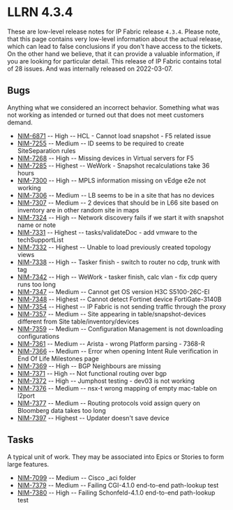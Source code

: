 # LLRN 4.3.4

These are low-level release notes for IP Fabric release `4.3.4`. Please note, that this page contains very low-level information about the actual release, which can lead to false conclusions if you don't have access to the tickets. On the other hand we believe, that it can provide a valuable information, if you are looking for particular detail. This release of IP Fabric contains total of 28 issues. And was internally released on 2022-03-07.

## Bugs

Anything what we considered an incorrect behavior. Something what was not working as intended or turned out that does not meet customers demand.

- [NIM-6871](https://ipfabric.atlassian.net/browse/NIM-6871) -- High -- HCL - Cannot load snapshot - F5 related issue
- [NIM-7255](https://ipfabric.atlassian.net/browse/NIM-7255) -- Medium -- ID seems to be required to create SiteSeparation rules
- [NIM-7268](https://ipfabric.atlassian.net/browse/NIM-7268) -- High -- Missing devices in Virtual servers for F5
- [NIM-7285](https://ipfabric.atlassian.net/browse/NIM-7285) -- Highest -- WeWork - Snapshot recalculations take 36 hours
- [NIM-7300](https://ipfabric.atlassian.net/browse/NIM-7300) -- High -- MPLS information missing on vEdge e2e not working
- [NIM-7306](https://ipfabric.atlassian.net/browse/NIM-7306) -- Medium -- LB seems to be in a site that has no devices
- [NIM-7307](https://ipfabric.atlassian.net/browse/NIM-7307) -- Medium -- 2 devices that should be in L66 site based on inventory are in other random site in maps
- [NIM-7324](https://ipfabric.atlassian.net/browse/NIM-7324) -- High -- Network discovery fails if we start it with snapshot name or note
- [NIM-7331](https://ipfabric.atlassian.net/browse/NIM-7331) -- Highest -- tasks/validateDoc - add vmware to the techSupportList
- [NIM-7332](https://ipfabric.atlassian.net/browse/NIM-7332) -- Highest -- Unable to load previously created topology views
- [NIM-7338](https://ipfabric.atlassian.net/browse/NIM-7338) -- High -- Tasker finish - switch to router no cdp, trunk with tag
- [NIM-7342](https://ipfabric.atlassian.net/browse/NIM-7342) -- High -- WeWork - tasker finish, calc vlan - fix cdp query runs too long
- [NIM-7347](https://ipfabric.atlassian.net/browse/NIM-7347) -- Medium -- Cannot get OS version H3C S5100-26C-EI
- [NIM-7348](https://ipfabric.atlassian.net/browse/NIM-7348) -- Highest -- Cannot detect Fortinet device FortiGate-3140B
- [NIM-7354](https://ipfabric.atlassian.net/browse/NIM-7354) -- Highest -- IP Fabric is not sending traffic through the proxy
- [NIM-7357](https://ipfabric.atlassian.net/browse/NIM-7357) -- Medium -- Site appearing in table/snapshot-devices different from Site table/inventory/devices
- [NIM-7359](https://ipfabric.atlassian.net/browse/NIM-7359) -- Medium -- Configuration Management is not downloading configurations
- [NIM-7361](https://ipfabric.atlassian.net/browse/NIM-7361) -- Medium -- Arista - wrong Platform parsing - 7368-R
- [NIM-7366](https://ipfabric.atlassian.net/browse/NIM-7366) -- Medium -- Error when opening Intent Rule verification in End Of Life Milestones page
- [NIM-7369](https://ipfabric.atlassian.net/browse/NIM-7369) -- High -- BGP Neighbours are missing
- [NIM-7371](https://ipfabric.atlassian.net/browse/NIM-7371) -- High -- Not functional routing over bgp
- [NIM-7372](https://ipfabric.atlassian.net/browse/NIM-7372) -- High -- Jumphost testing - dev03 is not working
- [NIM-7376](https://ipfabric.atlassian.net/browse/NIM-7376) -- Medium -- nsx-t wrong mapping of empty mac-table on l2port
- [NIM-7377](https://ipfabric.atlassian.net/browse/NIM-7377) -- Medium -- Routing protocols void assign query on Bloomberg data takes too long
- [NIM-7397](https://ipfabric.atlassian.net/browse/NIM-7397) -- Highest -- Updater doesn't save device

## Tasks

A typical unit of work. They may be associated into Epics or Stories to form large features.

- [NIM-7099](https://ipfabric.atlassian.net/browse/NIM-7099) -- Medium -- Cisco _aci folder
- [NIM-7379](https://ipfabric.atlassian.net/browse/NIM-7379) -- Medium -- Failing CGI-4.1.0 end-to-end path-lookup test
- [NIM-7380](https://ipfabric.atlassian.net/browse/NIM-7380) -- High -- Failing Schonfeld-4.1.0 end-to-end path-lookup test
